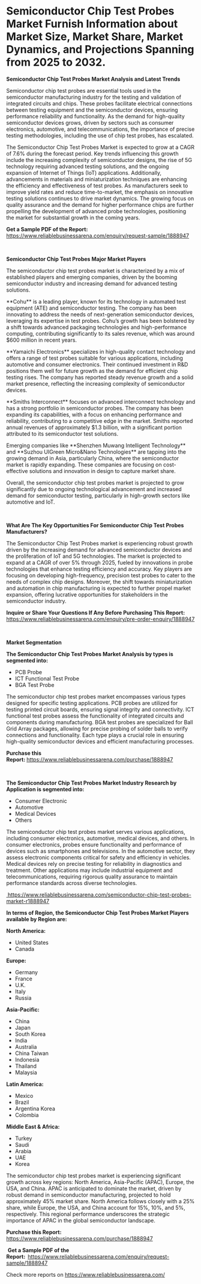 <p><h1>Semiconductor Chip Test Probes Market Furnish Information about Market Size, Market Share, Market Dynamics, and Projections Spanning from 2025 to 2032.</h1></p><p><strong>Semiconductor Chip Test Probes Market Analysis and Latest Trends</strong></p>
<p><p>Semiconductor chip test probes are essential tools used in the semiconductor manufacturing industry for the testing and validation of integrated circuits and chips. These probes facilitate electrical connections between testing equipment and the semiconductor devices, ensuring performance reliability and functionality. As the demand for high-quality semiconductor devices grows, driven by sectors such as consumer electronics, automotive, and telecommunications, the importance of precise testing methodologies, including the use of chip test probes, has escalated.</p><p>The Semiconductor Chip Test Probes Market is expected to grow at a CAGR of 7.6% during the forecast period. Key trends influencing this growth include the increasing complexity of semiconductor designs, the rise of 5G technology requiring advanced testing solutions, and the ongoing expansion of Internet of Things (IoT) applications. Additionally, advancements in materials and miniaturization techniques are enhancing the efficiency and effectiveness of test probes. As manufacturers seek to improve yield rates and reduce time-to-market, the emphasis on innovative testing solutions continues to drive market dynamics. The growing focus on quality assurance and the demand for higher performance chips are further propelling the development of advanced probe technologies, positioning the market for substantial growth in the coming years.</p></p>
<p><strong>Get a Sample PDF of the Report:&nbsp;</strong> <a href="https://www.reliablebusinessarena.com/enquiry/request-sample/1888947?utm_campaign=2566&utm_medium=2&utm_source=Github&utm_content=ia&utm_term=28032025&utm_id=semiconductor-chip-test-probes">https://www.reliablebusinessarena.com/enquiry/request-sample/1888947</a></p>
<p>&nbsp;</p>
<p><strong>Semiconductor Chip Test Probes Major Market Players</strong></p>
<p><p>The semiconductor chip test probes market is characterized by a mix of established players and emerging companies, driven by the booming semiconductor industry and increasing demand for advanced testing solutions. </p><p>**Cohu** is a leading player, known for its technology in automated test equipment (ATE) and semiconductor testing. The company has been innovating to address the needs of next-generation semiconductor devices, leveraging its expertise in test probes. Cohu’s growth has been bolstered by a shift towards advanced packaging technologies and high-performance computing, contributing significantly to its sales revenue, which was around $600 million in recent years.</p><p>**Yamaichi Electronics** specializes in high-quality contact technology and offers a range of test probes suitable for various applications, including automotive and consumer electronics. Their continued investment in R&D positions them well for future growth as the demand for efficient chip testing rises. The company has reported steady revenue growth and a solid market presence, reflecting the increasing complexity of semiconductor devices.</p><p>**Smiths Interconnect** focuses on advanced interconnect technology and has a strong portfolio in semiconductor probes. The company has been expanding its capabilities, with a focus on enhancing performance and reliability, contributing to a competitive edge in the market. Smiths reported annual revenues of approximately $1.3 billion, with a significant portion attributed to its semiconductor test solutions.</p><p>Emerging companies like **Shenzhen Muwang Intelligent Technology** and **Suzhou UIGreen Micro&Nano Technologies** are tapping into the growing demand in Asia, particularly China, where the semiconductor market is rapidly expanding. These companies are focusing on cost-effective solutions and innovation in design to capture market share.</p><p>Overall, the semiconductor chip test probes market is projected to grow significantly due to ongoing technological advancement and increased demand for semiconductor testing, particularly in high-growth sectors like automotive and IoT.</p></p>
<p>&nbsp;</p>
<p><strong>What Are The Key Opportunities For Semiconductor Chip Test Probes Manufacturers?</strong></p>
<p><p>The Semiconductor Chip Test Probes market is experiencing robust growth driven by the increasing demand for advanced semiconductor devices and the proliferation of IoT and 5G technologies. The market is projected to expand at a CAGR of over 5% through 2025, fueled by innovations in probe technologies that enhance testing efficiency and accuracy. Key players are focusing on developing high-frequency, precision test probes to cater to the needs of complex chip designs. Moreover, the shift towards miniaturization and automation in chip manufacturing is expected to further propel market expansion, offering lucrative opportunities for stakeholders in the semiconductor industry.</p></p>
<p><strong>Inquire or Share Your Questions If Any Before Purchasing This Report:</strong> <a href="https://www.reliablebusinessarena.com/enquiry/pre-order-enquiry/1888947?utm_campaign=2566&utm_medium=2&utm_source=Github&utm_content=ia&utm_term=28032025&utm_id=semiconductor-chip-test-probes">https://www.reliablebusinessarena.com/enquiry/pre-order-enquiry/1888947</a></p>
<p>&nbsp;</p>
<p><strong>Market Segmentation</strong></p>
<p><strong>The Semiconductor Chip Test Probes Market Analysis by types is segmented into:</strong></p>
<p><ul><li>PCB Probe</li><li>ICT Functional Test Probe</li><li>BGA Test Probe</li></ul></p>
<p><p>The semiconductor chip test probes market encompasses various types designed for specific testing applications. PCB probes are utilized for testing printed circuit boards, ensuring signal integrity and connectivity. ICT functional test probes assess the functionality of integrated circuits and components during manufacturing. BGA test probes are specialized for Ball Grid Array packages, allowing for precise probing of solder balls to verify connections and functionality. Each type plays a crucial role in ensuring high-quality semiconductor devices and efficient manufacturing processes.</p></p>
<p><strong>Purchase this Report:&nbsp;</strong><a href="https://www.reliablebusinessarena.com/purchase/1888947?utm_campaign=2566&utm_medium=2&utm_source=Github&utm_content=ia&utm_term=28032025&utm_id=semiconductor-chip-test-probes">https://www.reliablebusinessarena.com/purchase/1888947</a></p>
<p>&nbsp;</p>
<p><strong>The Semiconductor Chip Test Probes Market Industry Research by Application is segmented into:</strong></p>
<p><ul><li>Consumer Electronic</li><li>Automotive</li><li>Medical Devices</li><li>Others</li></ul></p>
<p><p>The semiconductor chip test probes market serves various applications, including consumer electronics, automotive, medical devices, and others. In consumer electronics, probes ensure functionality and performance of devices such as smartphones and televisions. In the automotive sector, they assess electronic components critical for safety and efficiency in vehicles. Medical devices rely on precise testing for reliability in diagnostics and treatment. Other applications may include industrial equipment and telecommunications, requiring rigorous quality assurance to maintain performance standards across diverse technologies.</p></p>
<p><a href="https://www.reliablebusinessarena.com/semiconductor-chip-test-probes-market-r1888947?utm_campaign=2566&utm_medium=2&utm_source=Github&utm_content=ia&utm_term=28032025&utm_id=semiconductor-chip-test-probes">&nbsp;https://www.reliablebusinessarena.com/semiconductor-chip-test-probes-market-r1888947</a></p>
<p><strong>In terms of Region, the Semiconductor Chip Test Probes Market Players available by Region are:</strong></p>
<p>
    <p> <strong> North America: </strong>
        <ul>
            <li>United States</li>
            <li>Canada</li>
        </ul>
        </p> 
    <p> <strong> Europe: </strong>
        <ul>
            <li>Germany</li>
            <li>France</li>
            <li>U.K.</li>
            <li>Italy</li>
            <li>Russia</li>
        </ul>
        </p> 
    <p> <strong> Asia-Pacific: </strong>
        <ul>
            <li>China</li>
            <li>Japan</li>
            <li>South Korea</li>
            <li>India</li>
            <li>Australia</li>
            <li>China Taiwan</li>
            <li>Indonesia</li>
            <li>Thailand</li>
            <li>Malaysia</li>
        </ul>
        </p> 
    <p> <strong> Latin America: </strong>
        <ul>
            <li>Mexico</li>
            <li>Brazil</li>
            <li>Argentina Korea</li>
            <li>Colombia</li>
        </ul>
        </p> 
    <p> <strong> Middle East & Africa: </strong>
        <ul>
            <li>Turkey</li>
            <li>Saudi</li>
            <li>Arabia</li>
            <li>UAE</li>
            <li>Korea</li>
        </ul>
    </p>
    </p>
<p><p>The semiconductor chip test probes market is experiencing significant growth across key regions: North America, Asia-Pacific (APAC), Europe, the USA, and China. APAC is anticipated to dominate the market, driven by robust demand in semiconductor manufacturing, projected to hold approximately 45% market share. North America follows closely with a 25% share, while Europe, the USA, and China account for 15%, 10%, and 5%, respectively. This regional performance underscores the strategic importance of APAC in the global semiconductor landscape.</p></p>
<p><strong>Purchase this Report: </strong><a href="https://www.reliablebusinessarena.com/purchase/1888947?utm_campaign=2566&utm_medium=2&utm_source=Github&utm_content=ia&utm_term=28032025&utm_id=semiconductor-chip-test-probes">https://www.reliablebusinessarena.com/purchase/1888947</a></p>
<p>&nbsp;<strong>Get a Sample PDF of the Report:&nbsp;&nbsp;</strong><a href="https://www.reliablebusinessarena.com/enquiry/request-sample/1888947?utm_campaign=2566&utm_medium=2&utm_source=Github&utm_content=ia&utm_term=28032025&utm_id=semiconductor-chip-test-probes">https://www.reliablebusinessarena.com/enquiry/request-sample/1888947</a></p>
<p><strong></strong></p>
<p>Check more reports on <a href="https://www.reliablebusinessarena.com/?utm_campaign=2566&utm_medium=2&utm_source=Github&utm_content=ia&utm_term=28032025&utm_id=semiconductor-chip-test-probes">https://www.reliablebusinessarena.com/</a></p>